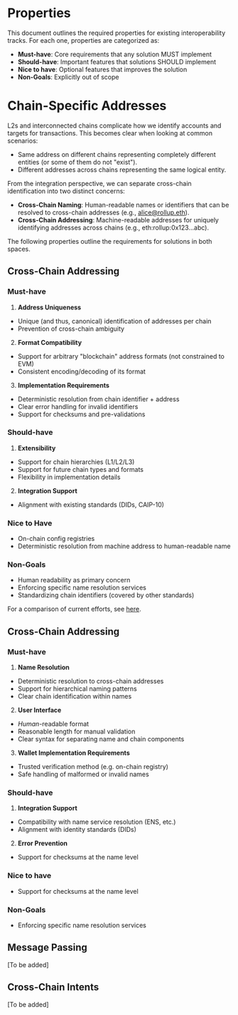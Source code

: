 # Properties

This document outlines the required properties for existing interoperability tracks. For each one, properties are categorized as:

- **Must-have**: Core requirements that any solution MUST implement
- **Should-have**: Important features that solutions SHOULD implement
- **Nice to have**: Optional features that improves the solution
- **Non-Goals**: Explicitly out of scope

# Chain-Specific Addresses

L2s and interconnected chains complicate how we identify accounts and targets for transactions. This becomes clear when looking at common scenarios:
* Same address on different chains representing completely different entities (or some of them do not "exist").
* Different addresses across chains representing the same logical entity.

From the integration perspective, we can separate cross-chain identification into two distinct concerns:

- **Cross-Chain Naming**: Human-readable names or identifiers that can be resolved to cross-chain addresses (e.g., alice@rollup.eth).
- **Cross-Chain Addressing**: Machine-readable addresses for uniquely identifying addresses across chains (e.g., eth:rollup:0x123...abc).

The following properties outline the requirements for solutions in both spaces.

## Cross-Chain Addressing

### Must-have

1. **Address Uniqueness**
- Unique (and thus, canonical) identification of addresses per chain
- Prevention of cross-chain ambiguity

2. **Format Compatibility**
- Support for arbitrary "blockchain" address formats (not constrained to EVM)
- Consistent encoding/decoding of its format

3. **Implementation Requirements**
- Deterministic resolution from chain identifier + address
- Clear error handling for invalid identifiers
- Support for checksums and pre-validations

### Should-have

1. **Extensibility**
- Support for chain hierarchies (L1/L2/L3)
- Support for future chain types and formats
- Flexibility in implementation details

2. **Integration Support**
- Alignment with existing standards (DIDs, CAIP-10)

### Nice to Have

- On-chain config registries
- Deterministic resolution from machine address to human-readable name

### Non-Goals

- Human readability as primary concern
- Enforcing specific name resolution services
- Standardizing chain identifiers (covered by other standards)

For a comparison of current efforts, see [here](./docs/addresses-current-efforts.md).

## Cross-Chain Addressing

### Must-have

1. **Name Resolution**
- Deterministic resolution to cross-chain addresses
- Support for hierarchical naming patterns
- Clear chain identification within names

2. **User Interface**
- _Human_-readable format
- Reasonable length for manual validation
- Clear syntax for separating name and chain components

3. **Wallet Implementation Requirements**
- Trusted verification method (e.g. on-chain registry)
- Safe handling of malformed or invalid names

### Should-have

1. **Integration Support**
- Compatibility with name service resolution (ENS, etc.)
- Alignment with identity standards (DIDs)

2. **Error Prevention**
- Support for checksums at the name level

### Nice to have
- Support for checksums at the name level

### Non-Goals
- Enforcing specific name resolution services

## Message Passing

[To be added]

## Cross-Chain Intents

[To be added]
